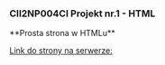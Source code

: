 ### CII2NP004CI Projekt nr.1 - HTML

<p>**Prosta strona w HTMLu**</p>

[Link do strony na serwerze:](https://www.vistula.glonorost.pl/CII2NP004CI/projekt1/)
